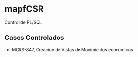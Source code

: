 # mapfCSR
Control de PL/SQL 

## Casos Controlados
* MCRS-847, Creacion de Vistas de Movimientos economicos
